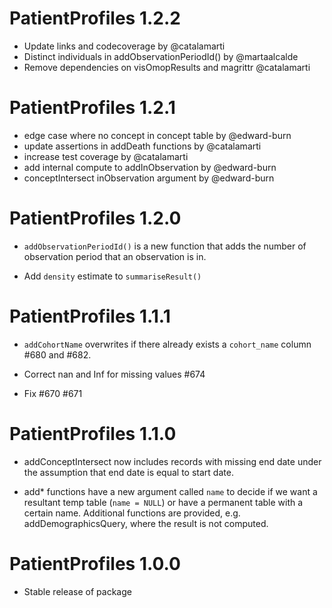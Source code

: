 
# PatientProfiles 1.2.2

* Update links and codecoverage by @catalamarti
* Distinct individuals in addObservationPeriodId() by @martaalcalde
* Remove dependencies on visOmopResults and magrittr @catalamarti

# PatientProfiles 1.2.1

* edge case where no concept in concept table by @edward-burn
* update assertions in addDeath functions by @catalamarti
* increase test coverage by @catalamarti
* add internal compute to addInObservation by @edward-burn
* conceptIntersect inObservation argument by @edward-burn

# PatientProfiles 1.2.0

* `addObservationPeriodId()` is a new function that adds the number of 
  observation period that an observation is in.
  
* Add `density` estimate to `summariseResult()`

# PatientProfiles 1.1.1

* `addCohortName` overwrites if there already exists a `cohort_name` column 
  #680 and #682.

* Correct nan and Inf for missing values #674

* Fix #670 #671

# PatientProfiles 1.1.0

* addConceptIntersect now includes records with missing end date under the 
  assumption that end date is equal to start date.
  
* add* functions have a new argument called `name` to decide if we want a 
  resultant temp table (`name = NULL`) or have a permanent table with a certain 
  name. Additional functions are provided, e.g. addDemographicsQuery, where the 
  result is not computed.

# PatientProfiles 1.0.0

* Stable release of package

